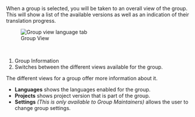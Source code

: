 When a group is selected, you will be taken to an overall view of the group. This will show a list of the available versions as well as an indication of their translation progress.

<figure>
<img alt="Group view language tab" src="/images/group-view-languages.gif" />
<figcaption>Group View</figcaption>
</figure>
<br>


1. Group Information
2. Switches between the different views available for the group.

The different views for a group offer more information about it.

- **Languages** shows the languages enabled for the group.
- **Projects** shows project version that is part of the group.
- **Settings** _(This is only available to Group Maintainers)_ allows the user to change group settings.